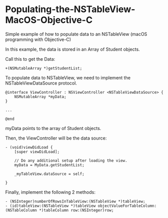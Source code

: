 # Populating-the-NSTableView-MacOS-Objective-C
Simple example of how to populate data to an NSTableView (macOS programming with Objective-C)

In this example, the data is stored in an Array of Student objects.

Call this to get the Data:
```
+(NSMutableArray *)getStudentList;
```
To populate data to NSTableView, we need to implement the NSTableViewDataSource protocol.
```
@interface ViewController : NSViewController <NSTableViewDataSource> {
    NSMutableArray *myData;
}

...

@end
```
myData points to the array of Student objects.

Then, the ViewController will be the data source:
```
- (void)viewDidLoad {
    [super viewDidLoad];

    // Do any additional setup after loading the view.
    myData = MyData.getStudentList;
    
    _myTableView.dataSource = self;

}
```
Finally, implement the following 2 methods:
```
- (NSInteger)numberOfRowsInTableView:(NSTableView *)tableView;
- (id)tableView:(NSTableView *)tableView objectValueForTableColumn:(NSTableColumn *)tableColumn row:(NSInteger)row;
```
